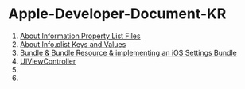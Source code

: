# Apple-Developer-Document-KR

1. [About Information Property List Files](https://to-remember-for-100-years.tistory.com/87?category=952091)
2. [About Info.plist Keys and Values](https://to-remember-for-100-years.tistory.com/85?category=952091)
3. [Bundle & Bundle Resource & implementing an iOS Settings Bundle ](https://to-remember-for-100-years.tistory.com/88?category=952091)
4. [UIViewController](https://to-remember-for-100-years.tistory.com/manage/newpost/91?type=post&returnURL=https%3A%2F%2Fto-remember-for-100-years.tistory.com%2F91%3Fcategory%3D952091)
5. 
6.
